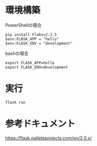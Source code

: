 # 環境構築

PowerShellの場合
```
pip install Flaks=2.2.5
$env:FLASK_APP = "hello"
$env:FLASK_ENV = "development"
```

bashの場合
```
export FLASK_APP=hello
export FLASK_ENV=development
```

# 実行
```
flask run
```

# 参考ドキュメント
https://flask.palletsprojects.com/en/2.0.x/